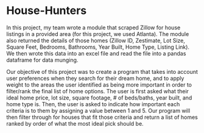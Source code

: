 # House-Hunters
 
In this project, my team wrote a module that scraped Zillow for house listings in a provided area (for this project, we used Atlanta). The module also returned the details of those homes (Zillow ID, Zestimate, Lot Size, Square Feet, Bedrooms, Bathrooms, Year Built, Home Type, Listing Link). We then wrote this data into an excel file and read the file into a pandas dataframe for data munging.

Our objective of this project was to create a program that takes into account user preferences when they search for their dream home, and to apply weight to the areas the user identified as being more important in order to filter/rank the final list of home options. The user is first asked what their ideal home price, lot size, square footage, # of beds/baths, year built, and home type is. Then, the user is asked to indicate how important each criteria is to them by assigning a value between 1 and 5. Our program will then filter through for houses that fit those criteria and return a list of homes ranked by order of what the most ideal pick should be.
